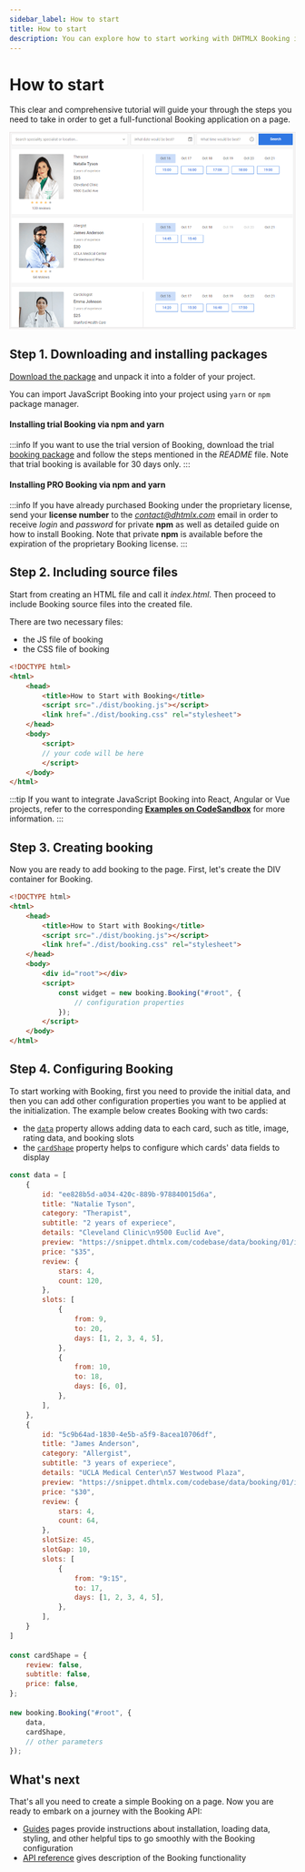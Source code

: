 ```yaml
---
sidebar_label: How to start
title: How to start
description: You can explore how to start working with DHTMLX Booking in the documentation of the DHTMLX JavaScript Booking library. Browse developer guides and API reference, try out code examples and live demos, and download a free 30-day evaluation version of DHTMLX Booking.
---
```


# How to start

This clear and comprehensive tutorial will guide your through the steps you need to take in order to get a full-functional Booking application on a page.

![main](assets/main.png)

## Step 1. Downloading and installing packages

[Download the package](https://dhtmlx.com/docs/products/dhtmlxbooking/download.shtml) and unpack it into a folder of your project.

You can import JavaScript Booking into your project using `yarn` or `npm` package manager.

#### Installing trial Booking via npm and yarn

:::info
If you want to use the trial version of Booking, download the trial [booking package](https://dhtmlx.com/docs/products/dhtmlxbooking/download.shtml) and follow the steps mentioned in the *README* file. Note that trial booking is available for 30 days only.
:::

#### Installing PRO Booking via npm and yarn

:::info
If you have already purchased Booking under the proprietary license, send your **license number** to the *contact@dhtmlx.com* email in order to receive *login* and *password* for private **npm** as well as detailed guide on how to install Booking. Note that private **npm** is available before the expiration of the proprietary Booking license.
:::

## Step 2. Including source files

Start from creating an HTML file and call it *index.html*. Then proceed to include Booking source files into the created file.

There are two necessary files:

- the JS file of booking
- the CSS file of booking

~~~html {5-6} title="index.html"
<!DOCTYPE html>
<html>
    <head>
        <title>How to Start with Booking</title>
        <script src="./dist/booking.js"></script>   
        <link href="./dist/booking.css" rel="stylesheet">
    </head>
    <body>
        <script>
        // your code will be here
        </script>
    </body>
</html>
~~~

:::tip
If you want to integrate JavaScript Booking into React, Angular or Vue projects, refer to the corresponding [**Examples on CodeSandbox**](https://codesandbox.io/u/DHTMLX) for more information.
:::

## Step 3. Creating booking

Now you are ready to add booking to the page. First, let's create the DIV container for Booking. 

~~~html {} title="index.html"
<!DOCTYPE html>
<html>
    <head>
        <title>How to Start with Booking</title>
        <script src="./dist/booking.js"></script>   
        <link href="./dist/booking.css" rel="stylesheet">  
    </head>
    <body>
        <div id="root"></div>
        <script>
            const widget = new booking.Booking("#root", {
                // configuration properties
            });
        </script>
    </body>
</html>
~~~

## Step 4. Configuring Booking

To start working with Booking, first you need to provide the initial data, and then you can add other configuration properties you want to be applied at the initialization. The example below creates Booking with two cards:
- the [`data`](/api/config/booking-data) property allows adding data to each card, such as title, image, rating data, and booking slots
- the [`cardShape`](/api/config/booking-cardshape) property helps to configure which cards' data fields to display 

~~~jsx
const data = [
	{
        id: "ee828b5d-a034-420c-889b-978840015d6a",
        title: "Natalie Tyson",
        category: "Therapist",
        subtitle: "2 years of experiece",
        details: "Cleveland Clinic\n9500 Euclid Ave",
        preview: "https://snippet.dhtmlx.com/codebase/data/booking/01/img/01.jpg",
        price: "$35",
        review: {
            stars: 4,
            count: 120,
        },
        slots: [
            {
                from: 9,
                to: 20,
                days: [1, 2, 3, 4, 5],
            },
            {
                from: 10,
                to: 18,
                days: [6, 0],
            },
        ],
    },
    {
        id: "5c9b64ad-1830-4e5b-a5f9-8acea10706df",
        title: "James Anderson",
        category: "Allergist",
        subtitle: "3 years of experiece",
        details: "UCLA Medical Center\n57 Westwood Plaza",
        preview: "https://snippet.dhtmlx.com/codebase/data/booking/01/img/11.jpg",
        price: "$30",
        review: {
            stars: 4,
            count: 64,
        },
        slotSize: 45,
        slotGap: 10,
        slots: [
            {
                from: "9:15",
                to: 17,
                days: [1, 2, 3, 4, 5],
            },
        ],
    }
]

const cardShape = {
	review: false,
	subtitle: false,
	price: false,
};

new booking.Booking("#root", {
	data,
	cardShape,
	// other parameters
});
~~~

## What's next

That's all you need to create a simple Booking on a page. Now you are ready to embark on a journey with the Booking API:

- [Guides](/category/guides) pages provide instructions about installation, loading data, styling, and other helpful tips to go smoothly with the Booking configuration
- [API reference](/api/overview/booking-api-overview) gives description of the Booking functionality
